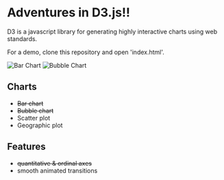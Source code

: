 Adventures in D3.js!!
==================

D3 is a javascript library for generating highly interactive charts using web standards. 

For a demo, clone this repository and open 'index.html'.

![Bar Chart](https://s3.amazonaws.com/kevinqiu_net/images/Bar_chart.png)
![Bubble Chart](https://s3.amazonaws.com/kevinqiu_net/images/Bar_chart.png)

## Charts
* ~~Bar chart~~
* ~~Bubble chart~~
* Scatter plot
* Geographic plot

## Features
* ~~quantitative & ordinal axes~~
* smooth animated transitions
